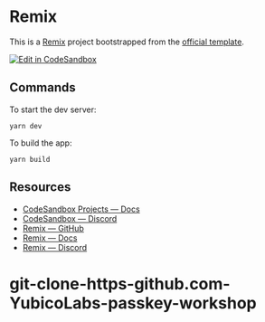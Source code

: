 # Remix

This is a [Remix](https://remix.run) project bootstrapped from the [official template](https://github.com/remix-run/remix/tree/main/templates/remix).

[![Edit in CodeSandbox](https://assets.codesandbox.io/github/button-edit-lime.svg)](https://codesandbox.io/p/github/codesandbox/codesandbox-template-remix/main)

## Commands

To start the dev server:
```
yarn dev
```

To build the app:
```
yarn build
```

## Resources

- [CodeSandbox Projects — Docs](https://codesandbox.io/docs/projects)
- [CodeSandbox — Discord](https://discord.gg/Ggarp3pX5H)
- [Remix — GitHub](https://github.com/remix-run/remix)
- [Remix — Docs](https://remix.run/docs)
- [Remix — Discord](https://rmx.as/discord)
# git-clone-https-github.com-YubicoLabs-passkey-workshop
